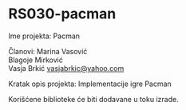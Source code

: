 # RS030-pacman

Ime projekta: 
Pacman

Članovi:
Marina Vasović      
Blagoje Mirković    
Vasja Brkić         vasjabrkic@yahoo.com

Kratak opis projekta:
Implementacije igre Pacman 

Korišćene biblioteke će biti dodavane u toku izrade.
